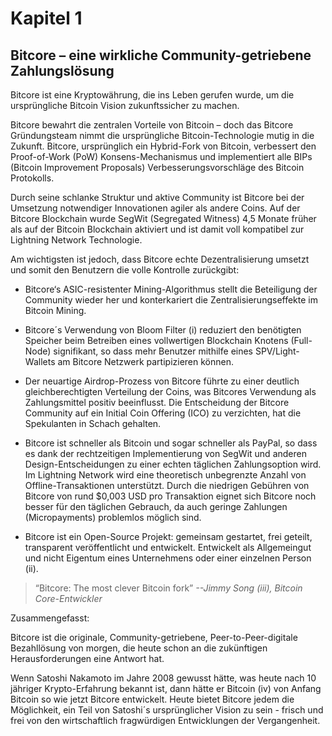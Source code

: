 # Kapitel 1
## Bitcore – eine wirkliche Community-getriebene Zahlungslösung

Bitcore ist eine Kryptowährung, die ins Leben gerufen wurde, um die ursprüngliche Bitcoin Vision zukunftssicher zu machen.

Bitcore bewahrt die zentralen Vorteile von Bitcoin – doch das Bitcore Gründungsteam nimmt die ursprüngliche Bitcoin-Technologie mutig in die Zukunft. Bitcore, ursprünglich ein Hybrid-Fork von Bitcoin, verbessert den Proof-of-Work (PoW) Konsens-Mechanismus und implementiert alle BIPs (Bitcoin Improvement Proposals) Verbesserungsvorschläge des Bitcoin Protokolls.

Durch seine schlanke Struktur und aktive Community ist Bitcore bei der Umsetzung notwendiger Innovationen agiler als andere Coins. Auf der Bitcore Blockchain wurde SegWit (Segregated Witness) 4,5 Monate früher als auf der Bitcoin Blockchain aktiviert und ist damit voll kompatibel zur Lightning Network Technologie.

Am wichtigsten ist jedoch, dass Bitcore echte Dezentralisierung umsetzt und somit den Benutzern die volle Kontrolle zurückgibt:

* Bitcore‘s ASIC-resistenter Mining-Algorithmus stellt die Beteiligung der Community wieder her und konterkariert die Zentralisierungseffekte im Bitcoin Mining.

* Bitcore´s Verwendung von Bloom Filter (i) reduziert den benötigten Speicher beim Betreiben eines vollwertigen Blockchain Knotens (Full-Node) signifikant, so dass mehr Benutzer mithilfe eines SPV/Light-Wallets am Bitcore Netzwerk partipizieren können.

* Der neuartige Airdrop-Prozess von Bitcore führte zu einer deutlich gleichberechtigten Verteilung der Coins, was Bitcores Verwendung als Zahlungsmittel positiv beeinflusst. Die Entscheidung der Bitcore Community auf ein Initial Coin Offering (ICO) zu verzichten, hat die Spekulanten in Schach gehalten.

* Bitcore ist schneller als Bitcoin und sogar schneller als PayPal, so dass es dank der rechtzeitigen Implementierung von SegWit und anderen Design-Entscheidungen zu einer echten täglichen Zahlungsoption wird. Im Lightning Network wird eine theoretisch unbegrenzte Anzahl von Offline-Transaktionen unterstützt. Durch die niedrigen Gebühren von Bitcore von rund $0,003 USD pro Transaktion eignet sich Bitcore noch besser für den täglichen Gebrauch, da auch geringe Zahlungen (Micropayments) problemlos möglich sind.

* Bitcore ist ein Open-Source Projekt: gemeinsam gestartet, frei geteilt, transparent veröffentlicht und entwickelt. Entwickelt als Allgemeingut und nicht Eigentum eines Unternehmens oder einer einzelnen Person (ii).

> “Bitcore: The most clever Bitcoin fork”
> *--Jimmy Song (iii), Bitcoin Core-Entwickler*

Zusammengefasst:

Bitcore ist die originale, Community-getriebene, Peer-to-Peer-digitale Bezahllösung von morgen, die heute schon an die zukünftigen Herausforderungen eine Antwort hat.

Wenn Satoshi Nakamoto im Jahre 2008 gewusst hätte, was heute nach 10 jähriger Krypto-Erfahrung bekannt ist, dann hätte er Bitcoin (iv) von Anfang Bitcoin so wie jetzt Bitcore entwickelt. Heute bietet Bitcore jedem die Möglichkeit, ein Teil von Satoshi´s ursprünglicher Vision zu sein - frisch und frei von den wirtschaftlich fragwürdigen Entwicklungen der Vergangenheit.

